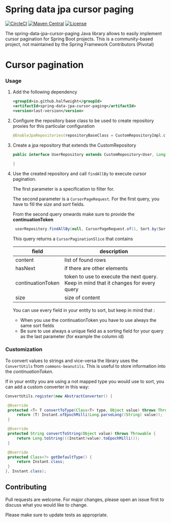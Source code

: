 # Spring data jpa cursor paging

[![CircleCI](https://circleci.com/gh/HalfWeight/spring-data-jpa-cursor-paging/tree/master.svg?style=shield)](https://circleci.com/gh/HalfWeight/spring-data-jpa-cursor-paging/tree/master)
[![Maven Central](https://maven-badges.herokuapp.com/maven-central/io.github.halfweight/spring-data-jpa-cursor-paging/badge.svg?style=plastic)](https://maven-badges.herokuapp.com/maven-central/io.github.halfweight/spring-data-jpa-cursor-paging/)
[![License](https://img.shields.io/badge/license-MIT-green)](https://choosealicense.com/licenses/mit/)

The spring-data-jpa-cursor-paging Java library allows to easily implement cursor pagination for Spring Boot projects.
This is a community-based project, not maintained by the Spring Framework Contributors (Pivotal)

# Cursor pagination

### Usage

1. Add the following dependency

   ```xml
   <groupId>io.github.halfweight</groupId>
   <artifactId>spring-data-jpa-cursor-paging</artifactId>
   <version>last-version</version>
   ```

2. Configure the repository base class to be used to create repository proxies for this particular configuration

   ```java
   @EnableJpaRepositories(repositoryBaseClass = CustomRepositoryImpl.class)
   ```

3. Create a jpa repository that extends the CustomRepository

   ```java
   public interface UserRepository extends CustomRepository<User, Long> {

   }
   ```
4. Use the created repository and call `findAllBy` to execute cursor pagination.
   
   The first parameter is a specification to filter for. 
   
   The second parameter is a `CursorPageRequest`. For the first query, you have to fill the _size_ and _sort_ fields.

   From the second query onwards make sure to provide the **continuationToken**

   ```java
    userRepository.findAllBy(null, CursorPageRequest.of(1, Sort.by(Sort.Order.desc("id"))))
   ```

   This query returns a `CursorPaginationSlice` that contains

   | field             | description                                                                          |
   |-------------------|--------------------------------------------------------------------------------------|
   | content           | list of found rows                                                                   |
   | hasNext           | if there are other elements                                                          |
   | continuationToken | token to use to execute the next query. Keep in mind that it changes for every query |
   | size              | size of content                                                                      |


   You can use every field in your entity to sort, but keep in mind that :
   - When you use the continuationToken you have to use always the same sort fields
   - Be sure to use always a unique field as a sorting field for your query as the last parameter (for example the column id)


   
### Customization

To convert values to strings and vice-versa the library uses the `ConvertUtils` from `commons-beanutils`. This is useful
to store information into the *continuationToken*.

If in your entity you are using a not mapped type you would use to sort, you can add a custom converter in this way:

   ```java
ConvertUtils.register(new AbstractConverter() {

    @Override
    protected <T> T convertToType(Class<T> type, Object value) throws Throwable {
        return (T) Instant.ofEpochMilli(Long.parseLong((String) value));
    }

    @Override
    protected String convertToString(Object value) throws Throwable {
        return Long.toString(((Instant)value).toEpochMilli());
    }

    @Override
    protected Class<?> getDefaultType() {
        return Instant.class;
    }
}, Instant.class);
   ```

## Contributing

Pull requests are welcome. For major changes, please open an issue first to discuss what you would like to change.

Please make sure to update tests as appropriate.
